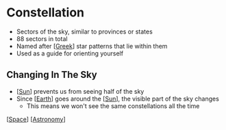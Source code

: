 # Constellation

- Sectors of the sky, similar to provinces or states
- 88 sectors in total
- Named after [[Greek]] star patterns that lie within them
- Used as a guide for orienting yourself

## Changing In The Sky

- [[Sun]] prevents us from seeing half of the sky
- Since [[Earth]] goes around the [[Sun]], the visible part of the sky changes
  - This means we won't see the same constellations all the time

[[Space]] [[Astronomy]]

[//begin]: # "Autogenerated link references for markdown compatibility"
[Greek]: greek "Greek"
[Sun]: sun "Sun"
[Earth]: earth "Earth 🜨"
[Sun]: sun "Sun"
[Space]: space "Space"
[Astronomy]: astronomy "Astronomy"
[//end]: # "Autogenerated link references"
